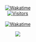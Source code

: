 <p align="center">
	<a href="https://wakatime.com/@Speedcup" target="_blank">
	<img alt="Wakatime" src="https://wakatime.com/badge/user/efa2997d-cc97-41fb-bb76-50495c88d0a6.svg"/>
	<br/>
        <img alt="Visitors" src="https://visitor-badge.laobi.icu/badge?page_id=speedcup"/>
        <br/>
	<br/>
	<img alt="Wakatime" src="https://github-readme-stats.vercel.app/api/wakatime?username=speedcup&layout=compact&custom_title=My%20Week&theme=dark"/>
	</a>
	<br/>
</p>

<p align="center">
	<img src="https://speedcup.dev/assets/images/yum.gif"/>
</p>
